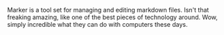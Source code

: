 Marker is a tool set for managing and editing markdown files. Isn't that freaking amazing, like one of the best pieces of technology around. Wow, simply incredible what they can do with computers these     days.
